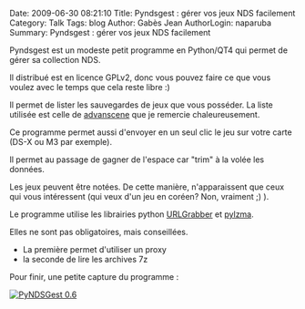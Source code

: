 Date: 2009-06-30 08:21:10
Title: Pyndsgest : gérer vos jeux NDS facilement
Category: Talk
Tags: blog
Author: Gabès Jean
AuthorLogin: naparuba
Summary: Pyndsgest : gérer vos jeux NDS facilement


<!-- relu -->

Pyndsgest est un modeste petit programme en Python/QT4 qui permet de gérer sa collection NDS.

Il distribué est en licence GPLv2, donc vous pouvez faire ce que vous voulez avec le temps que cela reste libre :)

Il permet de lister les sauvegardes de jeux que vous posséder. La liste utilisée est celle de <a href="http://www.advanscene.com/"> advanscene</a> que je remercie chaleureusement. 

Ce programme permet aussi d'envoyer en un seul clic le jeu sur votre carte (DS-X ou M3 par exemple).

Il permet au passage de gagner de l'espace car "trim" à la volée les données.

Les jeux peuvent être notées. 
De cette manière, n'apparaissent que ceux qui vous intéressent (qui veux d'un jeu en coréen? Non, vraiment ;) ).

Le programme utilise les librairies python <a href="http://linux.duke.edu/projects/urlgrabber/">URLGrabber</a> et <a href="http://www.joachim-bauch.de/projects/python/pylzma/">pylzma</a>. 

Elles ne sont pas obligatoires, mais conseillées. 
 * La première permet d'utiliser un proxy
 * la seconde de lire les archives 7z

Pour finir, une petite capture du programme :

<a href="/images/24/PyNDSGestCapture1.png"><img class="size-medium wp-image-50" title="PyNDSGest 0.6" src="/images/24/PyNDSGestCapture1.png" alt="PyNDSGest 0.6"  /></a>

